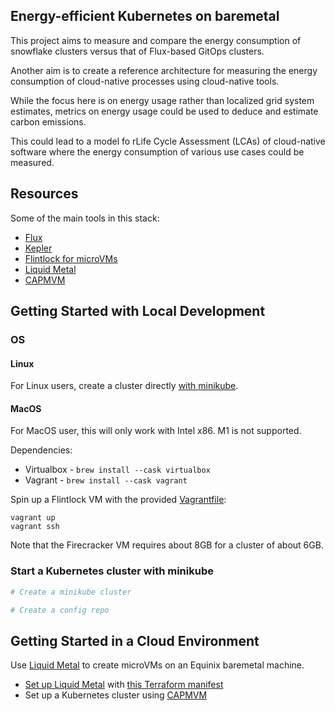 ## Energy-efficient Kubernetes on baremetal

This project aims to measure and compare the energy consumption of snowflake clusters versus that of Flux-based GitOps clusters.

Another aim is to create a reference architecture for measuring the energy consumption of cloud-native processes using cloud-native tools.

While the focus here is on energy usage rather than localized grid system estimates, metrics on energy usage could be used to deduce and estimate carbon emissions.

This could lead to a model fo rLife Cycle Assessment (LCAs) of cloud-native software where the energy consumption of various use cases could be measured.

## Resources

Some of the main tools in this stack:
- [Flux](https://fluxcd.io/)
- [Kepler](https://github.com/sustainable-computing-io/kepler)
- [Flintlock for microVMs](https://github.com/weaveworks-liquidmetal/flintlock)
- [Liquid Metal](https://github.com/weaveworks-liquidmetal)
- [CAPMVM](https://github.com/weaveworks-liquidmetal/cluster-api-provider-microvm)

## Getting Started with Local Development

### OS

#### Linux
For Linux users, create a cluster directly [with minikube](#start-a-kubernetes-cluster-with-minikube).

#### MacOS
For MacOS user, this will only work with Intel x86. M1 is not supported.

Dependencies:
- Virtualbox - `brew install --cask virtualbox`
- Vagrant - `brew install --cask vagrant`

Spin up a Flintlock VM with the provided [Vagrantfile](Vagrantfile):

```
vagrant up
vagrant ssh
```

Note that the Firecracker VM requires about 8GB for a cluster of about 6GB.

### Start a Kubernetes cluster with minikube

```bash
# Create a minikube cluster

# Create a config repo
```

## Getting Started in a Cloud Environment

Use [Liquid Metal](https://github.com/weaveworks-liquidmetal) to create microVMs on an Equinix baremetal machine.

- [Set up Liquid Metal](https://github.com/weaveworks-liquidmetal/getting-started/blob/main/docs/intro.md#terraform-an-environment-on-equinix) with [this Terraform manifest](TODO)
- Set up a Kubernetes cluster using [CAPMVM](https://github.com/weaveworks-liquidmetal/getting-started/blob/main/docs/create.md)